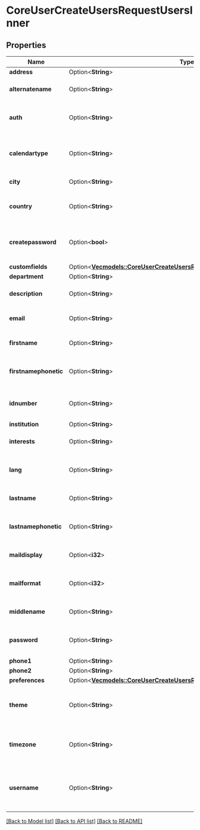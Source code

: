 # CoreUserCreateUsersRequestUsersInner

## Properties

Name | Type | Description | Notes
------------ | ------------- | ------------- | -------------
**address** | Option<**String**> | Postal address | [optional]
**alternatename** | Option<**String**> | The alternate name of the user | [optional][default to null]
**auth** | Option<**String**> | Auth plugins include manual, ldap, etc | [optional][default to manual]
**calendartype** | Option<**String**> | Calendar type such as \"gregorian\", must exist on server | [optional][default to gregorian]
**city** | Option<**String**> | Home city of the user | [optional]
**country** | Option<**String**> | Home country code of the user, such as AU or CZ | [optional]
**createpassword** | Option<**bool**> | True if password should be created and mailed to user. | [optional][default to null]
**customfields** | Option<[**Vec<models::CoreUserCreateUsersRequestUsersInnerCustomfieldsInner>**](core_user_create_users_request_users_inner_customfields_inner.md)> |  | [optional]
**department** | Option<**String**> | department | [optional]
**description** | Option<**String**> | User profile description, no HTML | [optional][default to null]
**email** | Option<**String**> | A valid and unique email address | [optional]
**firstname** | Option<**String**> | The first name(s) of the user | [optional]
**firstnamephonetic** | Option<**String**> | The first name(s) phonetically of the user | [optional][default to null]
**idnumber** | Option<**String**> | An arbitrary ID code number perhaps from the institution | [optional][default to ]
**institution** | Option<**String**> | institution | [optional]
**interests** | Option<**String**> | User interests (separated by commas) | [optional][default to null]
**lang** | Option<**String**> | Language code such as \"en\", must exist on server | [optional][default to en]
**lastname** | Option<**String**> | The family name of the user | [optional]
**lastnamephonetic** | Option<**String**> | The family name phonetically of the user | [optional][default to null]
**maildisplay** | Option<**i32**> | Email visibility | [optional][default to null]
**mailformat** | Option<**i32**> | Mail format code is 0 for plain text, 1 for HTML etc | [optional]
**middlename** | Option<**String**> | The middle name of the user | [optional][default to null]
**password** | Option<**String**> | Plain text password consisting of any characters | [optional][default to null]
**phone1** | Option<**String**> | Phone 1 | [optional]
**phone2** | Option<**String**> | Phone 2 | [optional]
**preferences** | Option<[**Vec<models::CoreUserCreateUsersRequestUsersInnerPreferencesInner>**](core_user_create_users_request_users_inner_preferences_inner.md)> |  | [optional]
**theme** | Option<**String**> | Theme name such as \"standard\", must exist on server | [optional]
**timezone** | Option<**String**> | Timezone code such as Australia/Perth, or 99 for default | [optional]
**username** | Option<**String**> | Username policy is defined in Moodle security config. | [optional][default to null]

[[Back to Model list]](../README.md#documentation-for-models) [[Back to API list]](../README.md#documentation-for-api-endpoints) [[Back to README]](../README.md)


